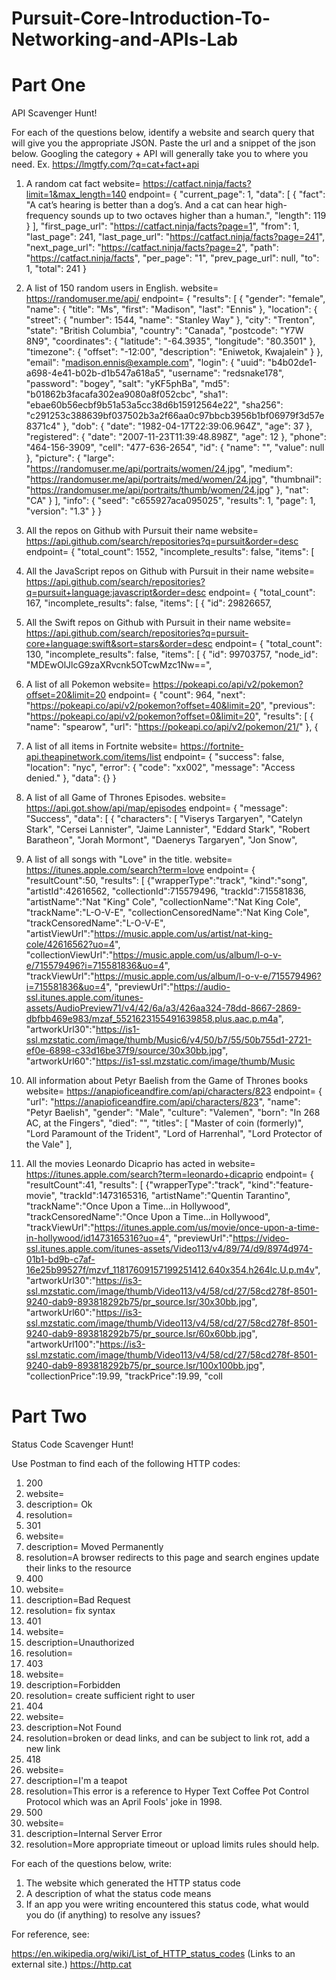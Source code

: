 # Pursuit-Core-Introduction-To-Networking-and-APIs-Lab

# Part One

API Scavenger Hunt!

For each of the questions below, identify a website and search query that will give you the appropriate JSON.  Paste the url and a snippet of the json below.  Googling the category + API will generally take you to where you need.  Ex. https://lmgtfy.com/?q=cat+fact+api

1. A random cat fact
website= https://catfact.ninja/facts?limit=1&max_length=140
endpoint=
{
    "current_page": 1,
    "data": [
        {
            "fact": "A cat’s hearing is better than a dog’s. And a cat can hear high-frequency sounds up to two octaves higher than a human.",
            "length": 119
        }
    ],
    "first_page_url": "https://catfact.ninja/facts?page=1",
    "from": 1,
    "last_page": 241,
    "last_page_url": "https://catfact.ninja/facts?page=241",
    "next_page_url": "https://catfact.ninja/facts?page=2",
    "path": "https://catfact.ninja/facts",
    "per_page": "1",
    "prev_page_url": null,
    "to": 1,
    "total": 241
}

1. A list of 150 random users in English.
website= https://randomuser.me/api/
endpoint= 
{
    "results": [
        {
            "gender": "female",
            "name": {
                "title": "Ms",
                "first": "Madison",
                "last": "Ennis"
            },
            "location": {
                "street": {
                    "number": 1544,
                    "name": "Stanley Way"
                },
                "city": "Trenton",
                "state": "British Columbia",
                "country": "Canada",
                "postcode": "Y7W 8N9",
                "coordinates": {
                    "latitude": "-64.3935",
                    "longitude": "80.3501"
                },
                "timezone": {
                    "offset": "-12:00",
                    "description": "Eniwetok, Kwajalein"
                }
            },
            "email": "madison.ennis@example.com",
            "login": {
                "uuid": "b4b02de1-a698-4e41-b02b-d1b547a618a5",
                "username": "redsnake178",
                "password": "bogey",
                "salt": "yKF5phBa",
                "md5": "b01862b3facafa302ea9080a8f052cbc",
                "sha1": "ebae60b56ecbf9b51a53a5cc38d6b15912564e22",
                "sha256": "c291253c388639bf037502b3a2f66aa0c97bbcb3956b1bf06979f3d57e8371c4"
            },
            "dob": {
                "date": "1982-04-17T22:39:06.964Z",
                "age": 37
            },
            "registered": {
                "date": "2007-11-23T11:39:48.898Z",
                "age": 12
            },
            "phone": "464-156-3909",
            "cell": "477-636-2654",
            "id": {
                "name": "",
                "value": null
            },
            "picture": {
                "large": "https://randomuser.me/api/portraits/women/24.jpg",
                "medium": "https://randomuser.me/api/portraits/med/women/24.jpg",
                "thumbnail": "https://randomuser.me/api/portraits/thumb/women/24.jpg"
            },
            "nat": "CA"
        }
    ],
    "info": {
        "seed": "c655927aca095025",
        "results": 1,
        "page": 1,
        "version": "1.3"
    }
}

1. All the repos on Github with Pursuit their name
website= https://api.github.com/search/repositories?q=pursuit&order=desc
endpoint=
{
    "total_count": 1552,
    "incomplete_results": false,
    "items": [

1. All the JavaScript repos on Github with Pursuit in their name
website= https://api.github.com/search/repositories?q=pursuit+language:javascript&order=desc
endpoint=
{
    "total_count": 167,
    "incomplete_results": false,
    "items": [
        {
            "id": 29826657,

1. All the Swift repos on Github with Pursuit in their name
website= https://api.github.com/search/repositories?q=pursuit-core+language:swift&sort=stars&order=desc
endpoint= 
{
    "total_count": 130,
    "incomplete_results": false,
    "items": [
        {
            "id": 99703757,
            "node_id": "MDEwOlJlcG9zaXRvcnk5OTcwMzc1Nw==",

1. A list of all Pokemon
website= https://pokeapi.co/api/v2/pokemon?offset=20&limit=20
endpoint= 
{
    "count": 964,
    "next": "https://pokeapi.co/api/v2/pokemon?offset=40&limit=20",
    "previous": "https://pokeapi.co/api/v2/pokemon?offset=0&limit=20",
    "results": [
        {
            "name": "spearow",
            "url": "https://pokeapi.co/api/v2/pokemon/21/"
        },
        {

1. A list of all items in Fortnite
website= https://fortnite-api.theapinetwork.com/items/list
endpoint= 
{
    "success": false,
    "location": "nyc",
    "error": {
        "code": "xx002",
        "message": "Access denied."
    },
    "data": {}
}

1. A list of all Game of Thrones Episodes.
website= https://api.got.show/api/map/episodes
endpoint= 
{
    "message": "Success",
    "data": [
        {
            "characters": [
                "Viserys Targaryen",
                "Catelyn Stark",
                "Cersei Lannister",
                "Jaime Lannister",
                "Eddard Stark",
                "Robert Baratheon",
                "Jorah Mormont",
                "Daenerys Targaryen",
                "Jon Snow",

1. A list of all songs with "Love" in the title.
website= https://itunes.apple.com/search?term=love
endpoint=
{
 "resultCount":50,
 "results": [
{"wrapperType":"track", "kind":"song", "artistId":42616562, "collectionId":715579496, "trackId":715581836, "artistName":"Nat \"King\" Cole", "collectionName":"Nat King Cole", "trackName":"L-O-V-E", "collectionCensoredName":"Nat King Cole", "trackCensoredName":"L-O-V-E", "artistViewUrl":"https://music.apple.com/us/artist/nat-king-cole/42616562?uo=4", "collectionViewUrl":"https://music.apple.com/us/album/l-o-v-e/715579496?i=715581836&uo=4", "trackViewUrl":"https://music.apple.com/us/album/l-o-v-e/715579496?i=715581836&uo=4", 
"previewUrl":"https://audio-ssl.itunes.apple.com/itunes-assets/AudioPreview71/v4/42/6a/a3/426aa324-78dd-8667-2869-dbfbb469e983/mzaf_5521623155491639858.plus.aac.p.m4a", "artworkUrl30":"https://is1-ssl.mzstatic.com/image/thumb/Music6/v4/50/b7/55/50b755d1-2721-ef0e-6898-c33d16be37f9/source/30x30bb.jpg", "artworkUrl60":"https://is1-ssl.mzstatic.com/image/thumb/Music

1. All information about Petyr Baelish from the Game of Thrones books
website= https://anapioficeandfire.com/api/characters/823
endpoint= 
{
    "url": "https://anapioficeandfire.com/api/characters/823",
    "name": "Petyr Baelish",
    "gender": "Male",
    "culture": "Valemen",
    "born": "In 268 AC, at the Fingers",
    "died": "",
    "titles": [
        "Master of coin (formerly)",
        "Lord Paramount of the Trident",
        "Lord of Harrenhal",
        "Lord Protector of the Vale"
    ],

1. All the movies Leonardo Dicaprio has acted in
website= https://itunes.apple.com/search?term=leonardo+dicaprio
endpoint=
{
 "resultCount":41,
 "results": [
{"wrapperType":"track", "kind":"feature-movie", "trackId":1473165316, "artistName":"Quentin Tarantino", "trackName":"Once Upon a Time...in Hollywood", "trackCensoredName":"Once Upon a Time...in Hollywood", "trackViewUrl":"https://itunes.apple.com/us/movie/once-upon-a-time-in-hollywood/id1473165316?uo=4", 
"previewUrl":"https://video-ssl.itunes.apple.com/itunes-assets/Video113/v4/89/74/d9/8974d974-01b1-bd9b-c7af-16e25b99527f/mzvf_11817609157199251412.640x354.h264lc.U.p.m4v", "artworkUrl30":"https://is3-ssl.mzstatic.com/image/thumb/Video113/v4/58/cd/27/58cd278f-8501-9240-dab9-893818292b75/pr_source.lsr/30x30bb.jpg", "artworkUrl60":"https://is3-ssl.mzstatic.com/image/thumb/Video113/v4/58/cd/27/58cd278f-8501-9240-dab9-893818292b75/pr_source.lsr/60x60bb.jpg", "artworkUrl100":"https://is3-ssl.mzstatic.com/image/thumb/Video113/v4/58/cd/27/58cd278f-8501-9240-dab9-893818292b75/pr_source.lsr/100x100bb.jpg", "collectionPrice":19.99, "trackPrice":19.99, "coll

# Part Two

Status Code Scavenger Hunt!

Use Postman to find each of the following HTTP codes:


1. 200
1. website=
2. description= Ok
3. resolution=
1. 301
1. website=
2. description= Moved Permanently 
3. resolution=A browser redirects to this page and search engines update their links to the resource
1. 400
1. website=
2. description=Bad Request
3. resolution= fix syntax
1. 401
1. website=
2. description=Unauthorized
3. resolution=
1. 403
1. website=
2. description=Forbidden
3. resolution= create sufficient right to user
1. 404
1. website=
2. description=Not Found
3. resolution=broken or dead links, and can be subject to link rot, add a new link
1. 418
1. website=
2. description=I'm a teapot
3. resolution=This error is a reference to Hyper Text Coffee Pot Control Protocol which was an April Fools' joke in 1998.
1. 500
1. website=
2. description=Internal Server Error
3. resolution=More appropriate timeout or upload limits rules should help.


For each of the questions below, write:

1. The website which generated the HTTP status code
2. A description of what the status code means
3. If an app you were writing encountered this status code, what would you do (if anything) to resolve any issues?


For reference, see:

https://en.wikipedia.org/wiki/List_of_HTTP_status_codes (Links to an external site.)
https://http.cat



